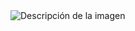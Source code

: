 <img src="https://drive.google.com/uc?id=1fGJMhbxh0aw7TZHiakAvxz0vI3jLnptR" alt="Descripción de la imagen" style="display: block; margin: auto;">
